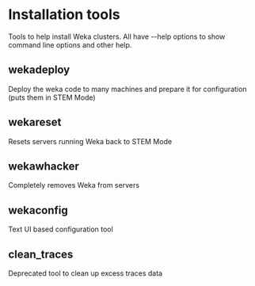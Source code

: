 # Installation tools

Tools to help install Weka clusters.  All have --help options to show command line options and other help.

## wekadeploy
Deploy the weka code to many machines and prepare it for configuration (puts them in STEM Mode)

## wekareset
Resets servers running Weka back to STEM Mode

## wekawhacker
Completely removes Weka from servers

## wekaconfig
Text UI based configuration tool

## clean_traces
Deprecated tool to clean up excess traces data
